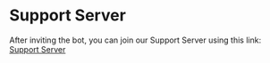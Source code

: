 # Support Server

After inviting the bot, you can join our Support Server using this link:
[Support Server](https://discord.com/invite/GPZ7KzaWHW)